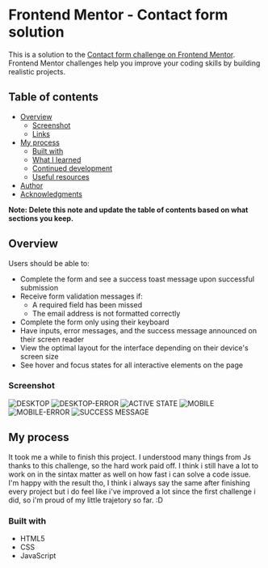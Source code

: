# Frontend Mentor - Contact form solution

This is a solution to the [Contact form challenge on Frontend Mentor](https://www.frontendmentor.io/challenges/contact-form--G-hYlqKJj). Frontend Mentor challenges help you improve your coding skills by building realistic projects. 

## Table of contents

- [Overview](#overview)
  - [Screenshot](#screenshot)
  - [Links](#links)
- [My process](#my-process)
  - [Built with](#built-with)
  - [What I learned](#what-i-learned)
  - [Continued development](#continued-development)
  - [Useful resources](#useful-resources)
- [Author](#author)
- [Acknowledgments](#acknowledgments)

**Note: Delete this note and update the table of contents based on what sections you keep.**

## Overview

Users should be able to:

- Complete the form and see a success toast message upon successful submission
- Receive form validation messages if:
  - A required field has been missed
  - The email address is not formatted correctly
- Complete the form only using their keyboard
- Have inputs, error messages, and the success message announced on their screen reader
- View the optimal layout for the interface depending on their device's screen size
- See hover and focus states for all interactive elements on the page

### Screenshot

![DESKTOP](desktop.jpeg)
![DESKTOP-ERROR](desktop-error.jpeg)
![ACTIVE STATE](active.PNG)
![MOBILE](mobile.jpeg)
![MOBILE-ERROR](mobile-error.jpeg)
![SUCCESS MESSAGE](success.PNG)

## My process

It took me a while to finish this project. 
I understood many things from Js thanks to this challenge, so the hard work paid off. 
I  think i still have a lot to work on in the sintax matter as well on how fast i can solve a code issue. 
I'm happy with the result tho, I think i always say the same after finishing every project but i do feel like i've improved a lot since the first challenge i did, so i'm proud of my little trajetory so far. :D

### Built with

- HTML5 
- CSS 
- JavaScript

